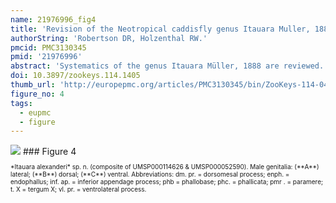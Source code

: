 ```yaml
---
name: 21976996_fig4
title: 'Revision of the Neotropical caddisfly genus Itauara Muller, 1888 (Trichoptera, Glossosomatidae).'
authorString: 'Robertson DR, Holzenthal RW.'
pmcid: PMC3130345
pmid: '21976996'
abstract: 'Systematics of the genus Itauara Müller, 1888 are reviewed. A generic diagnosis, illustrations, and descriptions are provided for males. The genus can be identified by several features of the male genitalia including an extremely reduced phallobase and a phallic apparatus that consists of a sclerotized dorsal sheath covering a very membranous ventral portion. A total 18 species are described as new: Itauara alexanderisp. n.(Brazil), Itaura bidentatasp. n. (Guyana), Itaura blahnikisp. n. (Brazil) Itaura charlottasp. n. (Brazil), Itaura emiliasp. n. (Brazil), Itaura flintisp. n. (Brazil), Itaura guyanensissp. n. (Guyana), Itaura jamesiisp. n. (Brazil), Itaura juliasp. n. (Brazil), Itaura lucindasp. n. (Brazil), Itaura ovissp. n. (Guyana, Venezuela), Itaura peruensissp. n. (Peru), Itaura rodmanisp. n. (Brazil), Itaura simplexsp. n. (Brazil), Itaura spiralissp. n. (Guyana), Itaura stellasp. n. (Brazil), Itaura tuscisp. n. (Brazil), and Itaura unidentatasp. n. (Guyana). These additions bring the total fauna of Itauara to 22 species.'
doi: 10.3897/zookeys.114.1405
thumb_url: 'http://europepmc.org/articles/PMC3130345/bin/ZooKeys-114-041-g004.gif'
figure_no: 4
tags:
  - eupmc
  - figure
---
```

<img src='http://europepmc.org/articles/PMC3130345/bin/ZooKeys-114-041-g004.jpg' style='max-height: 300px'>
### Figure 4
<p style='font-size: 10px;'>*<named-content content-type="taxon-name">Itauara alexanderi</named-content>* sp. n. (composite of UMSP000114626 &amp; UMSP000052590). Male genitalia: (**A**) lateral; (**B**) dorsal; (**C**) ventral. Abbreviations: dm. pr. = dorsomesal process; enph. = endophallus; inf. ap. = inferior appendage process; phb = phallobase; phc. = phallicata; pmr . = paramere; t. X = tergum X; vl. pr. = ventrolateral process.</p>